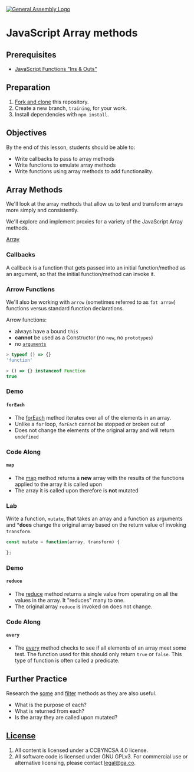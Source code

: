 [![General Assembly Logo](https://camo.githubusercontent.com/1a91b05b8f4d44b5bbfb83abac2b0996d8e26c92/687474703a2f2f692e696d6775722e636f6d2f6b6538555354712e706e67)](https://generalassemb.ly/education/web-development-immersive)

# JavaScript Array methods

## Prerequisites

-   [JavaScript Functions "Ins & Outs"](https://github.com/ga-wdi-boston/js-functions-ins-and-outs)

## Preparation

1.  [Fork and clone](https://github.com/ga-wdi-boston/meta/wiki/ForkAndClone)
    this repository.
1.  Create a new branch, `training`, for your work.
1.  Install dependencies with `npm install`.

## Objectives

By the end of this lesson, students should be able to:

-   Write callbacks to pass to array methods
-   Write functions to emulate array methods
-   Write functions using array methods to add functionality.

## Array Methods

We'll look at the array methods that allow us to test and transform arrays more
 simply and consistently.

We'll explore and implement proxies for a variety of the JavaScript Array
 methods.

[Array](https://developer.mozilla.org/en-US/docs/Web/JavaScript/Reference/Global_Objects/Array)

### Callbacks

A callback is a function that gets passed into an initial function/method as an
 argument, so that the initial function/method can invoke it.

### Arrow Functions

We'll also be working with `arrow` (sometimes referred to as `fat arrow`)
 functions versus standard function declarations.

Arrow functions:

-   always have a bound `this`
-   **cannot** be used as a Constructor (no `new`, no `prototypes`)
-   no [`arguments`](https://developer.mozilla.org/en-US/docs/Web/JavaScript/Reference/Functions/arguments)

```js
> typeof () => {}
'function'

> () => {} instanceof Function
true

```

### Demo

#### `forEach`

-   The [forEach](https://developer.mozilla.org/en-US/docs/Web/JavaScript/Reference/Global_Objects/Array/forEach)
method iterates over all of the elements in an array.
-   Unlike a `for` loop, `forEach` cannot be stopped or broken out of
-   Does not change the elements of the original array and will return
 `undefined`

### Code Along

#### `map`

-   The [map](https://developer.mozilla.org/en-US/docs/Web/JavaScript/Reference/Global_Objects/Array/map)
method returns a **new** array with the results of the functions applied to the
array it is called upon
-   The array it is called upon therefore is **not** mutated

### Lab

Write a function, `mutate`, that takes an array and a function as arguments and
***does** change the original array based on the return value of invoking
`transform`.

```js
const mutate = function(array, transform) {

};
```

### Demo

#### `reduce`

-   The [reduce](https://developer.mozilla.org/en-US/docs/Web/JavaScript/Reference/Global_Objects/Array/Reduce)
method returns a single value from operating on all the values in the array.  It
"reduces" many to one.
-   The original array `reduce` is invoked on does not change.

### Code Along

#### `every`

-   The [every](https://developer.mozilla.org/en-US/docs/Web/JavaScript/Reference/Global_Objects/Array/every)
method checks to see if all elements of an array meet some test.  The function
used for this should only return `true` or `false`.  This type of function is
often called a predicate.

## Further Practice

Research the [some](https://developer.mozilla.org/en-US/docs/Web/JavaScript/Reference/Global_Objects/Array/some) and [filter](https://developer.mozilla.org/en-US/docs/Web/JavaScript/Reference/Global_Objects/Array/filter) methods as they are also useful.

-   What is the purpose of each?
-   What is returned from each?
-   Is the array they are called upon mutated?

## [License](LICENSE)

1.  All content is licensed under a CC­BY­NC­SA 4.0 license.
1.  All software code is licensed under GNU GPLv3. For commercial use or
    alternative licensing, please contact legal@ga.co.
